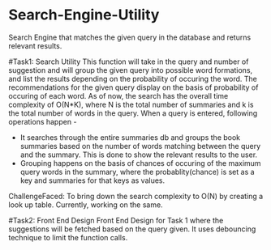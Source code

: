 # Search-Engine-Utility
Search Engine that matches the given query in the database and returns relevant results.

#Task1: Search Utility
This function will take in the query and number of suggestion and will group the given query into possible word formations, and list the results depending on the probability of occuring the word. The recommendations for the given query display on the basis of probability of occuring of each word. As of now, the search has the overall time complexity of O(N*K), where N is the total number of summaries and k is the total number of words in the query. When a query is entered, following operations happen - 
* It searches through the entire summaries db and groups the book summaries based on the number of words matching between the query and the summary. This is done to show the relevant results to the user.
* Grouping happens on the basis of chances of occuring of the maximum query words in the summary, where the probablity(chance) is set as a key and summaries for that keys as values.

ChallengeFaced: To bring down the search complexity to O(N) by creating a look up table. Currently, working on the same.

#Task2: Front End Design
Front End Design for Task 1 where the suggestions will be fetched based on the query given. It uses debouncing technique to limit the function calls. 
